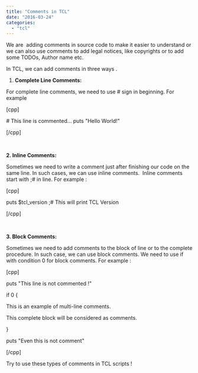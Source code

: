 ```yaml
---
title: "Comments in TCL"
date: "2016-03-24"
categories: 
  - "tcl"
---
```


We are  adding comments in source code to make it easier to understand or we can also use comments to add legal notices, like copyrights or to add some TODOs, Author name etc.

In TCL, we can add comments in three ways .

1. **Complete Line Comments:**

For complete line comments, we need to use # sign in beginning. For example

\[cpp\]

\# This line is commented... puts "Hello World!"

\[/cpp\]

 

**2\. Inline Comments:**

Sometimes we need to write a comment just after finishing our code on the same line. In such cases, we can use inline comments.  Inline comments start with ;# in line. For example :

\[cpp\]

puts $tcl\_version ;# This will print TCL Version

\[/cpp\]

 

**3\. Block Comments:**

Sometimes we need to add comments to the block of line or to the complete procedure. In such case, we can use block comments. We need to use if with condition 0 for block comments. For example :

\[cpp\]

puts "This line is not commented !"

if 0 {

This is an example of multi-line comments.

This complete block will be considered as comments.

}

puts "Even this is not comment"

\[/cpp\]

Try to use these types of comments in TCL scripts !
